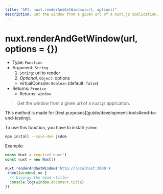 ```yaml
---
title: "API: nuxt.renderAndGetWindow(url, options)"
description: Get the window from a given url of a nuxt.js application.
---
```


# nuxt.renderAndGetWindow(url, options = {})

- Type: `Function`
- Argument: `String`
  1. `String`: url to render
  2. *Optional*, `Object`: options
    - virtualConsole: `Boolean` (default: `false`)
- Returns: `Promise`
  - Returns: `window`

> Get the window from a given url of a nuxt.js application.

<p class="Alert Alert--info">This method is made for [test purposes](guide/development-tools#end-to-end-testing).</p>

To use this function, you have to install `jsdom`:
```bash
npm install --save-dev jsdom
```

Example:
```js
const Nuxt = require('nuxt')
const nuxt = new Nuxt()

nuxt.renderAndGetWindow('http://localhost:3000')
.then((window) => {
  // Display the head <title>
  console.log(window.document.title)
})
```
